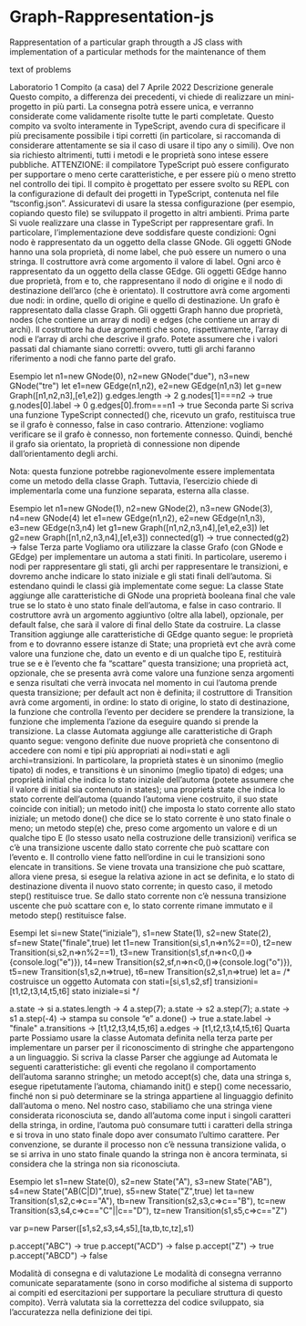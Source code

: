 # Graph-Rappresentation-js
Rappresentation of a particular graph througth a JS class  with implementation of a particular methods for the maintenance of them

text of problems

Laboratorio 1
Compito (a casa) del 7 Aprile 2022
Descrizione generale
Questo compito, a differenza dei precedenti, vi chiede di realizzare un mini-progetto in più parti. La consegna potrà essere unica, e verranno considerate come validamente risolte tutte le parti completate. 
Questo compito va svolto interamente in TypeScript, avendo cura di specificare il più precisamente possibile i tipi corretti (in particolare, si raccomanda di considerare attentamente se sia il caso di usare il tipo any o simili). Ove non sia richiesto altrimenti, tutti i metodi e le proprietà sono intese essere pubbliche.
ATTENZIONE: il compilatore TypeScript può essere configurato per supportare o meno certe caratteristiche, e per essere più o meno stretto nel controllo dei tipi. Il compito è progettato per essere svolto su REPL con la configurazione di default dei progetti in TypeScript, contenuta nel file “tsconfig.json”. Assicuratevi di usare la stessa configurazione (per esempio, copiando questo file) se sviluppato il progetto in altri ambienti.
Prima parte
Si vuole realizzare una classe in TypeScript per rappresentare grafi. In particolare, l’implementazione deve soddisfare queste condizioni:
Ogni nodo è rappresentato da un oggetto della classe GNode. Gli oggetti GNode hanno una sola proprietà, di nome label, che può essere un numero o una stringa. Il costruttore avrà come argomento il valore di label.
Ogni arco è rappresentato da un oggetto della classe GEdge. Gli oggetti GEdge hanno due proprietà, from e to, che rappresentano il nodo di origine e il nodo di destinazione dell’arco (che è orientato). Il costruttore avrà come argomenti due nodi: in ordine, quello di origine e quello di destinazione.
Un grafo è rappresentato dalla classe Graph. Gli oggetti Graph hanno due proprietà, nodes (che contiene un array di nodi) e edges (che contiene un array di archi). Il costruttore ha due argomenti che sono, rispettivamente, l’array di nodi e l’array di archi che descrive il grafo.
Potete assumere che i valori passati dal chiamante siano corretti: ovvero, tutti gli archi faranno riferimento a nodi che fanno parte del grafo. 

Esempio
let	n1=new GNode(0), n2=new GNode("due"), n3=new GNode("tre")
let	e1=new GEdge(n1,n2), e2=new GEdge(n1,n3)
let	g=new Graph([n1,n2,n3],[e1,e2])
g.edges.length → 2
g.nodes[1]===n2 → true
g.nodes[0].label → 0
g.edges[0].from===n1 → true
Seconda parte
Si scriva una funzione TypeScript connected() che, ricevuto un grafo, restituisca true se il grafo è connesso, false in caso contrario. Attenzione: vogliamo verificare se il grafo è connesso, non fortemente connesso. Quindi, benché il grafo sia orientato, la proprietà di connessione non dipende dall’orientamento degli archi.

Nota: questa funzione potrebbe ragionevolmente essere implementata come un metodo della classe Graph. Tuttavia, l’esercizio chiede di implementarla come una funzione separata, esterna alla classe.

Esempio
let	n1=new GNode(1), n2=new GNode(2), n3=new GNode(3),
n4=new GNode(4)
let	e1=new GEdge(n1,n2), e2=new GEdge(n1,n3), e3=new GEdge(n3,n4)
let	g1=new Graph([n1,n2,n3,n4],[e1,e2,e3])
let	g2=new Graph([n1,n2,n3,n4],[e1,e3])
connected(g1) → true
connected(g2) → false
Terza parte
Vogliamo ora utilizzare la classe Grafo (con GNode e GEdge) per implementare un automa a stati finiti. In particolare, useremo i nodi per rappresentare gli stati, gli archi per rappresentare le transizioni, e dovremo anche indicare lo stato iniziale e gli stati finali dell’automa.
Si estendano quindi le classi già implementate come segue:
La classe State aggiunge alle caratteristiche di GNode una proprietà booleana final che vale true se lo stato è uno stato finale dell’automa, e false in caso contrario. Il costruttore avrà un argomento aggiuntivo (oltre alla label), opzionale, per default false, che sarà il valore di final dello State da costruire.
La classe Transition aggiunge alle caratteristiche di GEdge quanto segue:
le proprietà from e to dovranno essere istanze di State;
una proprietà evt che avrà come valore una funzione che, dato un evento e di un qualche tipo E, restituirà true se e è l’evento che fa “scattare” questa transizione;
una proprietà act, opzionale, che se presenta avrà come valore una funzione senza argomenti e senza risultati che verrà invocata nel momento in cui l’automa prende questa transizione; per default act non è definita;
il costruttore di Transition avrà come argomenti, in ordine: lo stato di origine, lo stato di destinazione, la funzione che controlla l’evento per decidere se prendere la transizione, la funzione che implementa l’azione da eseguire quando si prende la transizione. 
La classe Automata aggiunge alle caratteristiche di Graph quanto segue:
vengono definite due nuove proprietà che consentono di accedere con nomi e tipi più appropriati ai nodi=stati e agli archi=transizioni. In particolare, la proprietà states è un sinonimo (meglio tipato) di nodes, e transitions è un sinonimo (meglio tipato) di edges;
una proprietà initial che indica lo stato iniziale dell’automa (potete assumere che il valore di initial sia contenuto in states);
una proprietà state che indica lo stato corrente dell’automa (quando l’automa viene costruito, il suo state coincide con initial);
un metodo init() che imposta lo stato corrente allo stato iniziale;
un metodo done() che dice se lo stato corrente è uno stato finale o meno;
un metodo step(e) che, preso come argomento un valore e di un qualche tipo E (lo stesso usato nella costruzione delle transizioni) verifica se c’è una transizione uscente dallo stato corrente che può scattare con l’evento e. Il controllo viene fatto nell’ordine in cui le transizioni sono elencate in transitions. Se viene trovata una transizione che può scattare, allora viene presa, si esegue la relativa azione in act se definita, e lo stato di destinazione diventa il nuovo stato corrente; in questo caso, il metodo step() restituisce true. Se dallo stato corrente non c’è nessuna transizione uscente che può scattare con e, lo stato corrente rimane immutato e il metodo step() restituisce false.

Esempi
let si=new State(“iniziale”),
    s1=new State(1),
    s2=new State(2),
    sf=new State("finale",true)
let t1=new Transition(si,s1,n=>n%2==0),
    t2=new Transition(si,s2,n=>n%2==1),
    t3=new Transition(s1,sf,n=>n<0,()=>{console.log("e")}),
    t4=new Transition(s2,sf,n=>n<0,()=>{console.log("o")}),
    t5=new Transition(s1,s2,n=>true),
    t6=new Transition(s2,s1,n=>true)
let a= /* 	costruisce un oggetto Automata con
stati=[si,s1,s2,sf]
transizioni=[t1,t2,t3,t4,t5,t6]
stato iniziale=si */

a.state → si
a.states.length → 4
a.step(7); a.state → s2
a.step(7); a.state → s1
a.step(-4) → stampa su console “e”
a.done() → true
a.state.label → "finale"
a.transitions → [t1,t2,t3,t4,t5,t6]
a.edges → [t1,t2,t3,t4,t5,t6]
Quarta parte
Possiamo usare la classe Automata definita nella terza parte per implementare un parser per il riconoscimento di stringhe che appartengono a un linguaggio.
Si scriva la classe Parser che aggiunge ad Automata le seguenti caratteristiche:
gli eventi che regolano il comportamento dell’automa saranno stringhe;
un metodo accept(s) che, data una stringa s, esegue ripetutamente l’automa, chiamando init() e step() come necessario, finché non si può determinare se la stringa appartiene al linguaggio definito dall’automa o meno.
Nel nostro caso, stabiliamo che una stringa viene considerata riconosciuta se, dando all’automa come input i singoli caratteri della stringa, in ordine, l’automa può consumare tutti i caratteri della stringa e si trova in uno stato finale dopo aver consumato l’ultimo carattere. Per convenzione, se durante il processo non c’è nessuna transizione valida, o se si arriva in uno stato finale quando la stringa non è ancora terminata, si considera che la stringa non sia riconosciuta.

Esempio
let s1=new State(0),
    s2=new State("A"),
    s3=new State("AB"),
    s4=new State("AB(C|D)",true),
    s5=new State("Z",true)
let ta=new Transition(s1,s2,c=>c=="A"),
    tb=new Transition(s2,s3,c=>c=="B"),
    tc=new Transition(s3,s4,c=>c=="C"||c=="D"),
    tz=new Transition(s1,s5,c=>c=="Z")

var p=new Parser([s1,s2,s3,s4,s5],[ta,tb,tc,tz],s1)

p.accept("ABC") → true
p.accept("ACD") → false
p.accept("Z") → true
p.accept("ABCD") → false



Modalità di consegna e di valutazione
Le modalità di consegna verranno comunicate separatamente (sono in corso modifiche al sistema di supporto ai compiti ed esercitazioni per supportare la peculiare struttura di questo compito).
Verrà valutata sia la correttezza del codice sviluppato, sia l’accuratezza nella definizione dei tipi.
